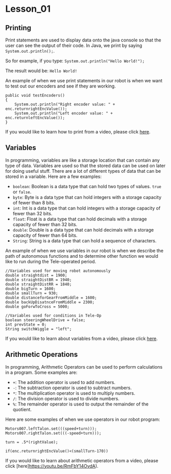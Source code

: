 # Lesson_01 #

## Printing ##
Print statements are used to display data onto the java console so that the user can see the output of their code. In Java, we print by saying ```System.out.println();```.

So for example, if you type:
```System.out.println("Hello World!");```

The result would be:
```Hello World!```


An example of when we use print statements in our robot is when we want to test out our encoders and see if they are working.
```
public void testEncoders()
{
	System.out.println("Right encoder value: " + enc.returnrightEncValue());
	System.out.println("Left encoder value: " + enc.returnleftEncValue());
}
```
If you would like to learn how to print from a video, please click [here](https://www.youtube.com/watch?v=l7cf4mT0htE).

## Variables ##
In programming, variables are like a storage location that can contain any type of data. Variables are used so that the stored data can be used on later for doing useful stuff. There are a lot of different types of data that can be stored in a variable. Here are a few examples: 
* ```boolean```: Boolean is a data type that can hold two types of values. ```true``` or ```false```.
* ```byte```: Byte is a data type that can hold integers with a storage capacity of fewer than 8 bits.
* ```int```: Int is a data type that can hold integers with a storage capacity of fewer than 32 bits.
* ```float```: Float is a data type that can hold decimals with a storage capacity of fewer than 32 bits.
* ```double```: Double is a data type that can hold decimals with a storage capacity of fewer than 64 bits.
* ```String```: String is a data type that can hold a sequence of characters.



An example of when we use variables in our robot is when we describe the path of autonomous functions and to determine other function we would like to run during the Tele-operated period.
```
//Variables used for moving robot autonomously
double straightdist = 1900;
double straightDistBR = 1940;
double straightDistRR = 1840;
double bigTurn = 1600;
double smallTurn = 930;
double distanceforGearFromMiddle = 1600;
double backUpDisatnceFromMiddle = 2300;
double goForwToCross = 5000;

//Variables used for conditions in Tele-Op
boolean steeringWheelDrive = false;
int prevState = 0;
String switchWiggle = "left";
```
If you would like to learn about variables from a video, please click [here](https://youtu.be/XX77ZI9E0IE).


## Arithmetic Operations ##
In programming, Arithmetic Operators can be used to perform calculations in a program. Some examples are:
* ```+```: The addition operator is used to add numbers.
* ```-```: The subtraction operator is used to subtract numbers.
* ```*```: The multiplication operator is used to multiply numbers.
* ```/```: The division operator is used to divide numbers.
* ```%```: The remainder operator is used to output the remainder of the quotient.


Here are some examples of when we use operators in our robot program:
```
Motors007.leftTalon.set(((speed+turn)));
Motors007.rightTalon.set(((-speed+turn)));
```

```
turn = .5*(rightValue);
```

```
if(enc.returnrightEncValue()<(smallTurn-170))
```
If you would like to learn about arithmetic operators from a video, please click [here]https://youtu.be/RmFbY14OvdA).

